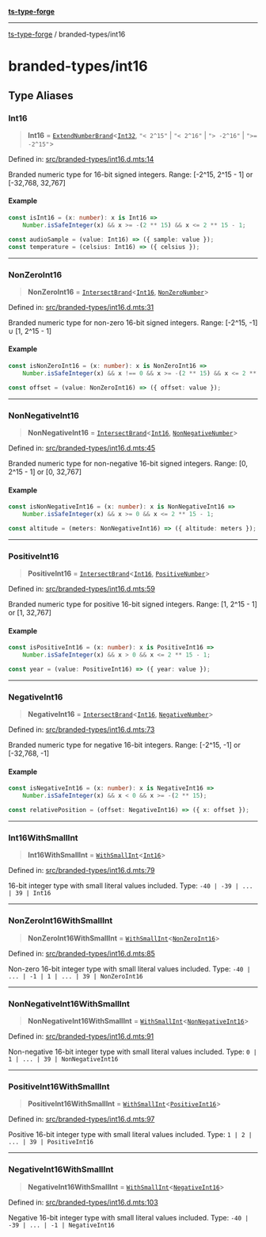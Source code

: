 [**ts-type-forge**](../README.md)

---

[ts-type-forge](../README.md) / branded-types/int16

# branded-types/int16

## Type Aliases

### Int16

> **Int16** = [`ExtendNumberBrand`](brand/namespaces/TSTypeForgeInternals/README.md#extendnumberbrand)\<[`Int32`](int32.md#int32), `"< 2^15"` \| `"< 2^16"` \| `"> -2^16"` \| `">= -2^15"`\>

Defined in: [src/branded-types/int16.d.mts:14](https://github.com/noshiro-pf/ts-type-forge/blob/main/src/branded-types/int16.d.mts#L14)

Branded numeric type for 16-bit signed integers.
Range: [-2^15, 2^15 - 1] or [-32,768, 32,767]

#### Example

```ts
const isInt16 = (x: number): x is Int16 =>
    Number.isSafeInteger(x) && x >= -(2 ** 15) && x <= 2 ** 15 - 1;

const audioSample = (value: Int16) => ({ sample: value });
const temperature = (celsius: Int16) => ({ celsius });
```

---

### NonZeroInt16

> **NonZeroInt16** = [`IntersectBrand`](brand/README.md#intersectbrand)\<[`Int16`](#int16), [`NonZeroNumber`](core.md#nonzeronumber)\>

Defined in: [src/branded-types/int16.d.mts:31](https://github.com/noshiro-pf/ts-type-forge/blob/main/src/branded-types/int16.d.mts#L31)

Branded numeric type for non-zero 16-bit signed integers.
Range: [-2^15, -1] ∪ [1, 2^15 - 1]

#### Example

```ts
const isNonZeroInt16 = (x: number): x is NonZeroInt16 =>
    Number.isSafeInteger(x) && x !== 0 && x >= -(2 ** 15) && x <= 2 ** 15 - 1;

const offset = (value: NonZeroInt16) => ({ offset: value });
```

---

### NonNegativeInt16

> **NonNegativeInt16** = [`IntersectBrand`](brand/README.md#intersectbrand)\<[`Int16`](#int16), [`NonNegativeNumber`](core.md#nonnegativenumber)\>

Defined in: [src/branded-types/int16.d.mts:45](https://github.com/noshiro-pf/ts-type-forge/blob/main/src/branded-types/int16.d.mts#L45)

Branded numeric type for non-negative 16-bit signed integers.
Range: [0, 2^15 - 1] or [0, 32,767]

#### Example

```ts
const isNonNegativeInt16 = (x: number): x is NonNegativeInt16 =>
    Number.isSafeInteger(x) && x >= 0 && x <= 2 ** 15 - 1;

const altitude = (meters: NonNegativeInt16) => ({ altitude: meters });
```

---

### PositiveInt16

> **PositiveInt16** = [`IntersectBrand`](brand/README.md#intersectbrand)\<[`Int16`](#int16), [`PositiveNumber`](core.md#positivenumber)\>

Defined in: [src/branded-types/int16.d.mts:59](https://github.com/noshiro-pf/ts-type-forge/blob/main/src/branded-types/int16.d.mts#L59)

Branded numeric type for positive 16-bit signed integers.
Range: [1, 2^15 - 1] or [1, 32,767]

#### Example

```ts
const isPositiveInt16 = (x: number): x is PositiveInt16 =>
    Number.isSafeInteger(x) && x > 0 && x <= 2 ** 15 - 1;

const year = (value: PositiveInt16) => ({ year: value });
```

---

### NegativeInt16

> **NegativeInt16** = [`IntersectBrand`](brand/README.md#intersectbrand)\<[`Int16`](#int16), [`NegativeNumber`](core.md#negativenumber)\>

Defined in: [src/branded-types/int16.d.mts:73](https://github.com/noshiro-pf/ts-type-forge/blob/main/src/branded-types/int16.d.mts#L73)

Branded numeric type for negative 16-bit integers.
Range: [-2^15, -1] or [-32,768, -1]

#### Example

```ts
const isNegativeInt16 = (x: number): x is NegativeInt16 =>
    Number.isSafeInteger(x) && x < 0 && x >= -(2 ** 15);

const relativePosition = (offset: NegativeInt16) => ({ x: offset });
```

---

### Int16WithSmallInt

> **Int16WithSmallInt** = [`WithSmallInt`](small-int.md#withsmallint)\<[`Int16`](#int16)\>

Defined in: [src/branded-types/int16.d.mts:79](https://github.com/noshiro-pf/ts-type-forge/blob/main/src/branded-types/int16.d.mts#L79)

16-bit integer type with small literal values included.
Type: `-40 | -39 | ... | 39 | Int16`

---

### NonZeroInt16WithSmallInt

> **NonZeroInt16WithSmallInt** = [`WithSmallInt`](small-int.md#withsmallint)\<[`NonZeroInt16`](#nonzeroint16)\>

Defined in: [src/branded-types/int16.d.mts:85](https://github.com/noshiro-pf/ts-type-forge/blob/main/src/branded-types/int16.d.mts#L85)

Non-zero 16-bit integer type with small literal values included.
Type: `-40 | ... | -1 | 1 | ... | 39 | NonZeroInt16`

---

### NonNegativeInt16WithSmallInt

> **NonNegativeInt16WithSmallInt** = [`WithSmallInt`](small-int.md#withsmallint)\<[`NonNegativeInt16`](#nonnegativeint16)\>

Defined in: [src/branded-types/int16.d.mts:91](https://github.com/noshiro-pf/ts-type-forge/blob/main/src/branded-types/int16.d.mts#L91)

Non-negative 16-bit integer type with small literal values included.
Type: `0 | 1 | ... | 39 | NonNegativeInt16`

---

### PositiveInt16WithSmallInt

> **PositiveInt16WithSmallInt** = [`WithSmallInt`](small-int.md#withsmallint)\<[`PositiveInt16`](#positiveint16)\>

Defined in: [src/branded-types/int16.d.mts:97](https://github.com/noshiro-pf/ts-type-forge/blob/main/src/branded-types/int16.d.mts#L97)

Positive 16-bit integer type with small literal values included.
Type: `1 | 2 | ... | 39 | PositiveInt16`

---

### NegativeInt16WithSmallInt

> **NegativeInt16WithSmallInt** = [`WithSmallInt`](small-int.md#withsmallint)\<[`NegativeInt16`](#negativeint16)\>

Defined in: [src/branded-types/int16.d.mts:103](https://github.com/noshiro-pf/ts-type-forge/blob/main/src/branded-types/int16.d.mts#L103)

Negative 16-bit integer type with small literal values included.
Type: `-40 | -39 | ... | -1 | NegativeInt16`
